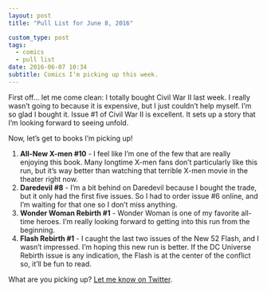```yaml
---
layout: post
title: "Pull List for June 8, 2016"

custom_type: post
tags:
  - comics
  - pull list
date: 2016-06-07 10:34
subtitle: Comics I’m picking up this week.
---
```

First off… let me come clean: I totally bought Civil War II last week. I really wasn’t going to because it is expensive, but I just couldn’t help myself. I’m so glad I bought it. Issue #1 of Civil War II is excellent. It sets up a story that I’m looking forward to seeing unfold.

Now, let’s get to books I’m picking up!

1. **All-New X-men #10** - I feel like I’m one of the few that are really enjoying this book. Many longtime X-men fans don’t particularly like this run, but it’s way better than watching that terrible X-men movie in the theater right now.
2. **Daredevil #8** - I’m a bit behind on Daredevil because I bought the trade, but it only had the first five issues. So I had to order issue #6 online, and I’m waiting for that one so I don’t miss anything.
3. **Wonder Woman Rebirth #1** - Wonder Woman is one of my favorite  all-time heroes. I’m really looking forward to getting into this run from the beginning.
4. **Flash Rebirth #1** - I caught the last two issues of the New 52 Flash, and I wasn’t impressed. I’m hoping this new run is better. If the DC Universe Rebirth issue is any indication, the Flash is at the center of the conflict so, it’ll be fun to read.

What are you picking up? [Let me know on Twitter](https://twitter.com/smithtimmytim).
